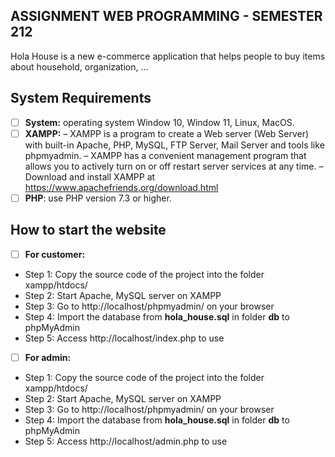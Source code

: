 ## ASSIGNMENT WEB PROGRAMMING - SEMESTER 212
Hola House is a new e-commerce application that helps people to buy items about household, organization, ...

## System Requirements

- [ ] **System:** operating system Window 10, Window 11, Linux, MacOS.
- [ ] **XAMPP:**
– XAMPP is a program to create a Web server (Web Server) with built-in Apache,
PHP, MySQL, FTP Server, Mail Server and tools like phpmyadmin.
– XAMPP has a convenient management program that allows you to actively turn on or off
restart server services at any time.
– Download and install XAMPP at https://www.apachefriends.org/download.html
- [ ] **PHP**: use PHP version 7.3 or higher.

## How to start the website
- [ ] **For customer:**
- Step 1: Copy the source code of the project into the folder xampp/htdocs/
- Step 2: Start Apache, MySQL server on XAMPP
- Step 3: Go to http://localhost/phpmyadmin/ on your browser
- Step 4: Import the database from **hola_house.sql** in folder **db** to phpMyAdmin
- Step 5: Access http://localhost/index.php to use
- [ ] **For admin:**
- Step 1: Copy the source code of the project into the folder xampp/htdocs/
- Step 2: Start Apache, MySQL server on XAMPP
- Step 3: Go to http://localhost/phpmyadmin/ on your browser
- Step 4: Import the database from **hola_house.sql** in folder **db** to phpMyAdmin
- Step 5: Access http://localhost/admin.php to use
